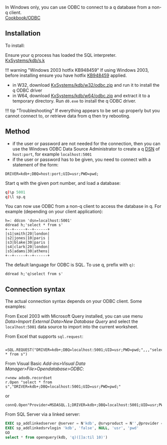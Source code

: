 In Windows only, you can use ODBC to connect to a q database from a non-q client.  
<i class="fa fa-hand-o-right"></i> [Cookbook/ODBC](/cookbook/odbc/)


## Installation

To install:

Ensure your q process has loaded the SQL interpreter.  
<i class="fa fa-github"></i> [KxSystems/kdb/s.k](https://github.com/KxSystems/kdb/blob/master/s.k)

!!! warning "Windows 2003 hotfix KB948459"
    If using Windows 2003, before installing ensure you have hotfix [KB948459](http://www.microsoft.com/en-gb/download/details.aspx?id=20065) applied. 

- in W32, download <i class="fa fa-github"></i> [KxSystems/kdb/w32/odbc.zip](https://github.com/KxSystems/kdb/blob/master/w32/odbc.zip) and run it to install the q ODBC driver
- in W64, download <i class="fa fa-github"></i> [KxSystems/kdb/w64/odbc.zip](https://github.com/KxSystems/kdb/blob/master/w64/odbc.zip) and extract it to a temporary directory. Run `d0.exe` to install the q ODBC driver.

!!! tip "Troubleshooting"
    If everything appears to be set up properly but you cannot connect to, or retrieve data from q then try rebooting.


## Method

- if the user or password are not needed for the connection, then you can use the Windows ODBC Data Source Administrator to create a q [DSN](http://en.wikipedia.org/wiki/Database_Source_Name) of `host:port`, for example `localhost:5001`
- if the user or password has to be given, you need to connect with a statement of the form:
```
DRIVER=kdb+;DBQ=host:port;UID=usr;PWD=pwd;
```
Start q with the given port number, and load a database:
```q
q)\p 5001
q)\l sp.q
```
You can now use ODBC from a non-q client to access the database in q. For example (depending on your client application):
```
h=: ddcon 'dsn=localhost:5001'
ddread h;'select * from s'
+--+-----+--+------+
|s1|smith|20|london|
|s2|jones|10|paris |
|s3|blake|30|paris |
|s4|clark|20|london|
|s5|adams|30|athens|
+--+-----+--+------+
```
The default language for ODBC is SQL. To use q, prefix with `q)`:
```
ddread h;'q)select from s'
```


## Connection syntax

The actual connection syntax depends on your ODBC client. Some examples:

From Excel 2003 with Microsoft Query installed, you can use menu _Data&gt;Import External Data&gt;New Database Query_ and select the `localhost:5001` data source to import into the current worksheet.

From Excel that supports `sql.request`:
```
 =SQL.REQUEST("DRIVER=kdb+;DBQ=localhost:5001;UID=usr;PWD=pwd;",,,"select * from s")
```
From Visual Basic _Add-ins&gt;Visual Data Manager&gt;File&gt;Opendatabase&gt;ODBC_:
```
r=new adodb.recordset
r.Open "select * from s","DRIVER=kdb+;DBQ=localhost:5001;UID=usr;PWD=pwd;"
```
or
```
connQ.Open"Provider=MSDASQL.1;DRIVER=kdb+;DBQ=localhost:5001;UID=usr;PWD=pwd;"
```
From SQL Server via a linked server:
```sql
EXEC sp_addlinkedserver @server = N'kdb', @srvproduct = N'',@provider = N'MSDASQL.1', @provstr = 'Provider=MSDASQL.1;DRIVER=kdb+;DBQ=localhost:5001';
EXEC sp_addlinkedsrvlogin 'kdb', 'false', NULL, 'usr', 'pwd'
GO
select * from openquery(kdb, 'q)([]a:til 10)')
```

